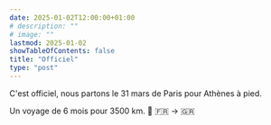 ```yaml
---
date: 2025-01-02T12:00:00+01:00
# description: ""
# image: ""
lastmod: 2025-01-02
showTableOfContents: false
title: "Officiel"
type: "post"
---
```


C'est officiel, nous partons le 31 mars de Paris pour Athènes à pied.

Un voyage de 6 mois pour 3500 km. 🥾 🇫🇷 → 🇬🇷
